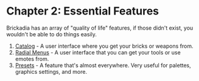 # Chapter 2: Essential Features
Brickadia has an array of "quality of life" features, if those didn't exist, you wouldn't be able to do things easily.

1. [Catalog](essentials/catalog.md) - A user interface where you get your bricks or weapons from.
2. [Radial Menus](essentials/radial_menus.md) - A user interface that you can get your tools or use emotes from.
3. [Presets](essentials/presets.md) - A feature that's almost everywhere. Very useful for palettes, graphics settings, and more.